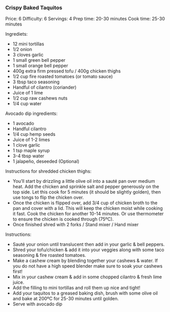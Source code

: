 ### Crispy Baked Taquitos ###
Price: 6
Difficulty: 6
Servings: 4
Prep time: 20-30 minutes
Cook time: 25-30 minutes

Ingrediets:
- 12 mini tortillas
- 1/2 onion
- 3 cloves garlic
- 1 small green bell pepper
- 1 small orange bell pepper
- 400g extra firm pressed tofu / 400g chicken thighs
- 1/2 cup fire roasted tomatoes (or tomato sauce)
- 3 tbsp taco seasoning
- Handful of cilantro (coriander)
- Juice of 1 lime
- 1/2 cup raw cashews nuts
- 1/4 cup water

Avocado dip ingredients:
- 1 avocado
- Handful cilantro
- 1/4 cup hemp seeds
- Juice of 1-2 limes
- 1 clove garlic
- 1 tsp maple syrup
- 3-4 tbsp water
- 1 jalapeño, deseeded (Optional)

Instructions for shredded chicken thighs:
- You’ll start by drizzling a little olive oil into a sauté pan over medium heat. Add the chicken and sprinkle salt and pepper generously on the top side. Let this cook for 5 minutes (it should be slightly golden), then use tongs to flip the chicken over.
- Once the chicken is flipped over, add 3/4 cup of chicken broth to the pan and cover with a lid. This will keep the chicken moist while cooking it fast. Cook the chicken for another 10-14 minutes. Or use thermometer to ensure the chicken is cooked through (75ºC).
- Once finished shred with 2 forks / Stand mixer / Hand mixer

Instructions:
- Sauté your onion until translucent then add in your garlic & bell peppers.
- Shred your tofu/chicken & add it into your veggies along with some taco seasoning & fire roasted tomatoes.
- Make a cashew cream by blending together your cashews & water. If you do not have a high speed blender make sure to soak your cashews first!
- Mix in your cashew cream & add in some chopped cilantro & fresh lime juice.
- Add the filling to mini tortillas and roll them up nice and tight!
- Add your taquitos to a greased baking dish, brush with some olive oil and bake at 200ºC for 25-30 minutes until golden.
- Serve with avocado dip